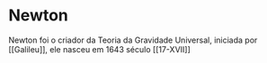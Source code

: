 # Newton

Newton foi o criador da Teoria da Gravidade Universal, iniciada por [[Galileu]], ele nasceu em 1643 século [[17-XVII]]
